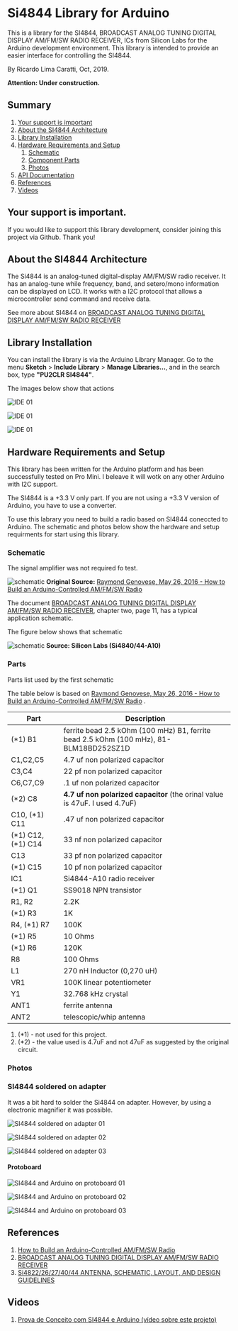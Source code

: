 # Si4844 Library for Arduino

This is a library for the SI4844, BROADCAST ANALOG TUNING DIGITAL DISPLAY AM/FM/SW RADIO RECEIVER,  ICs from Silicon Labs for the Arduino development environment.  This library is intended to provide an easier interface for controlling the SI4844.

By Ricardo Lima Caratti, Oct, 2019. 

__Attention: Under construction.__


## Summary
1. [Your support is important](https://github.com/pu2clr/SI4844#your-support-is-important)
2. [About the SI4844 Architecture](https://github.com/pu2clr/SI4844#about-the-si4844-architecture)
3. [Library Installation](https://github.com/pu2clr/SI4844#library-installation)
4. [Hardware Requirements and Setup](https://github.com/pu2clr/SI4844#hardware-requirements-and-setup)
   1. [Schematic](https://github.com/pu2clr/SI4844#schematic)
   2. [Component Parts](https://github.com/pu2clr/SI4844#parts)
   3. [Photos](https://github.com/pu2clr/SI4844#photos)
5. [API Documentation]()
6. [References](https://github.com/pu2clr/SI4844#references)
7. [Videos](https://github.com/pu2clr/SI4844#videos) 


## Your support is important.

If you would like to support this library development, consider joining this project via Github. Thank you!

## About the SI4844 Architecture 

The Si4844 is an analog-tuned digital-display AM/FM/SW radio receiver. It has an analog-tune while frequency, band, and setero/mono information can be displayed on LCD. It works with a I2C protocol that allows a microcontroller send command and receive data. 

See more about SI4844 on [BROADCAST ANALOG TUNING DIGITAL DISPLAY AM/FM/SW RADIO RECEIVER](https://www.silabs.com/documents/public/data-sheets/Si4840-44-A10.pdf) 


## Library Installation

You can install the library is via the Arduino Library Manager. Go to the menu __Sketch__ > __Include Library__ > __Manage Libraries...__, and in the search box,  type __"PU2CLR SI4844"__.

The images below show that actions

![IDE 01](images/ide_01.png)

![IDE 01](images/ide_02.png)

![IDE 01](images/ide_03.png)


## Hardware Requirements and Setup

This library has been written for the Arduino platform and has been successfully tested on Pro Mini. I beleave it will wotk on any other Arduino with I2C support.

The SI4844 is a +3.3 V only part. If you are not using a +3.3 V version of Arduino, you have to use a converter.

To use this labrary you need to build a radio based on SI4844 coneccted to Arduino. The schematic and photos below show the hardware and setup requirments for start using this library.

### Schematic

The signal amplifier was not required fo test. 

![schematic](./images/SI4844_POC_01.png)
__Original Source:__ [Raymond Genovese, May 26, 2016 - How to Build an Arduino-Controlled AM/FM/SW Radio](https://www.allaboutcircuits.com/projects/build-an-arduino-controlled-am-fm-sw-radio/)
 
The document [BROADCAST ANALOG TUNING DIGITAL DISPLAY AM/FM/SW RADIO RECEIVER](https://www.silabs.com/documents/public/data-sheets/Si4840-44-A10.pdf), chapter two, page 11,  has a typical application schematic. 

The figure below shows that schematic

![schematic](./images/SI4844_SILICON_LABS1.png)
__Source: Silicon Labs (Si4840/44-A10)__

### Parts

Parts list  used by the first schematic

The table below is based on [Raymond Genovese, May 26, 2016 - How to Build an Arduino-Controlled AM/FM/SW Radio](https://www.allaboutcircuits.com/projects/build-an-arduino-controlled-am-fm-sw-radio/) .  

|Part	| Description |
|-------| ------------ |
|(*1) B1 	| ferrite bead 2.5 kOhm (100 mHz) B1, ferrite bead 2.5 kOhm (100 mHz), 81-BLM18BD252SZ1D |
|C1,C2,C5 |	4.7 uf non polarized capacitor |
|C3,C4 |	22 pf non polarized capacitor |
|C6,C7,C9 |	.1 uf non polarized capacitor |
|(*2) C8	| __4.7 uf non polarized capacitor__ (the orinal value is 47uF. I used 4.7uF) |
|C10, (*1) C11 |	.47 uf non polarized capacitor |
|(*1) C12, (*1) C14 |	33 nf non polarized capacitor |
|C13	| 33 pf non polarized capacitor |
|(*1) C15	| 10 pf non polarized capacitor |
|IC1	| Si4844-A10 radio receiver |
|(*1) Q1	| SS9018 NPN transistor |
|R1, R2	| 2.2K |
|(*1) R3	| 1K |
|R4, (*1) R7	| 100K |
|(*1) R5	| 10 Ohms |
|(*1) R6	| 120K |
|R8	| 100 Ohms |
|L1	| 270 nH Inductor (0,270 uH) |
|VR1 |	100K linear potentiometer |
|Y1	| 32.768 kHz crystal |
|ANT1 |	ferrite antenna |
|ANT2 | telescopic/whip antenna |

1. (*1) - not used for this project.
2. (*2) - the value used is 4.7uF and not 47uF as suggested by the original circuit.


### Photos 

### SI4844 soldered on adapter


It was a bit hard to solder the Si4844 on adapter. However, by using a electronic magnifier it was possible.

![SI4844 soldered on adapter 01](./images/si4844_board_01.png)

![SI4844 soldered on adapter 02](./images/si4844_board_02.png)

![SI4844 soldered on adapter 03](./images/si4844_board_03.png)


#### Protoboard

![SI4844 and Arduino on protoboard 01](./images/protoboard_01.png)

![SI4844 and Arduino on protoboard 02](./images/protoboard_02.png)

![SI4844 and Arduino on protoboard 03](./images/protoboard_04.png)

## References

1. [How to Build an Arduino-Controlled AM/FM/SW Radio](https://www.allaboutcircuits.com/projects/build-an-arduino-controlled-am-fm-sw-radio/)
2. [BROADCAST ANALOG TUNING DIGITAL DISPLAY AM/FM/SW RADIO RECEIVER](https://www.silabs.com/documents/public/data-sheets/Si4840-44-A10.pdf)
3. [Si4822/26/27/40/44 ANTENNA, SCHEMATIC, LAYOUT, AND DESIGN GUIDELINES](https://www.silabs.com/documents/public/application-notes/AN602.pdf)


   
## Videos

1. [Prova de Conceito com SI4844 e Arduino (vídeo sobre este projeto)](https://youtu.be/DAQbXZZR7VQ)

